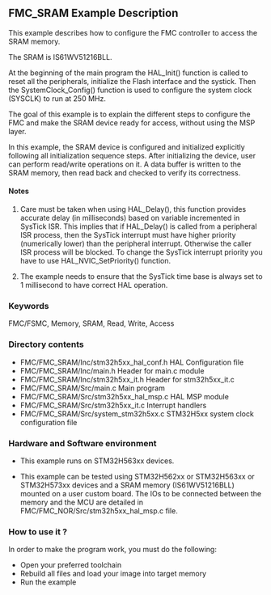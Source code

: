 

## <b>FMC_SRAM Example Description</b>

This example describes how to configure the FMC controller to access the SRAM memory.

The SRAM is IS61WV51216BLL.

At the beginning of the main program the HAL_Init() function is called to reset 
all the peripherals, initialize the Flash interface and the systick.
Then the SystemClock_Config() function is used to configure the system
clock (SYSCLK) to run at 250 MHz.

The goal of this example is to explain the different steps to configure the FMC
and make the SRAM device ready for access, without using the MSP layer.       

In this example, the SRAM device is configured and initialized explicitly
following all initialization sequence steps. After initializing the device, user
can perform read/write operations on it. A data buffer is written to the SRAM
memory, then read back and checked to verify its correctness.

#### <b>Notes</b>

 1. Care must be taken when using HAL_Delay(), this function provides accurate delay (in milliseconds)
    based on variable incremented in SysTick ISR. This implies that if HAL_Delay() is called from
    a peripheral ISR process, then the SysTick interrupt must have higher priority (numerically lower)
    than the peripheral interrupt. Otherwise the caller ISR process will be blocked.
    To change the SysTick interrupt priority you have to use HAL_NVIC_SetPriority() function.

 2. The example needs to ensure that the SysTick time base is always set to 1 millisecond
    to have correct HAL operation.

### <b>Keywords</b>

FMC/FSMC, Memory, SRAM, Read, Write, Access
### <b>Directory contents</b>

 - FMC/FMC_SRAM/Inc/stm32h5xx_hal_conf.h        HAL Configuration file
 - FMC/FMC_SRAM/Inc/main.h                      Header for main.c module 
 - FMC/FMC_SRAM/Inc/stm32h5xx_it.h              Header for stm32h5xx_it.c
 - FMC/FMC_SRAM/Src/main.c                      Main program
 - FMC/FMC_SRAM/Src/stm32h5xx_hal_msp.c         HAL MSP module  
 - FMC/FMC_SRAM/Src/stm32h5xx_it.c              Interrupt handlers
 - FMC/FMC_SRAM/Src/system_stm32h5xx.c          STM32H5xx system clock configuration file 
    


### <b>Hardware and Software environment</b>
 - This example runs on STM32H563xx devices.

 - This example can be tested using STM32H562xx or STM32H563xx or STM32H573xx devices and a
   SRAM memory (IS61WV51216BLL) mounted on a user custom board. 
   The IOs to be connected between the memory and the MCU are detailed in 
   FMC/FMC_NOR/Src/stm32h5xx_hal_msp.c file.

      
### <b>How to use it ?</b>

In order to make the program work, you must do the following:

 - Open your preferred toolchain
 - Rebuild all files and load your image into target memory
 - Run the example
 
 
 
 
 